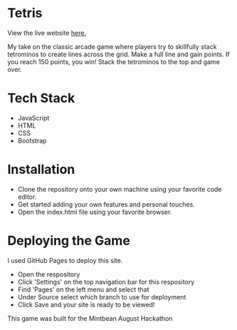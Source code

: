 # Tetris

View the live website [here.](https://aausen.github.io/tetris/)

My take on the classic arcade game where players try to skillfully stack tetrominos to create lines across
the grid. Make a full line and gain points. If you reach 150 points, you win! Stack the tetrominos to the top 
and game over. 

# Tech Stack
- JavaScript
- HTML
- CSS
- Bootstrap

# Installation

- Clone the repository onto your own machine using your favorite code editor.
- Get started adding your own features and personal touches.
- Open the index.html file using your favorite browser.

# Deploying the Game
 
 I used GitHub Pages to deploy this site. 
 - Open the respository 
 - Click 'Settings' on the top navigation bar for this respository
 - Find 'Pages' on the left menu and select that
 - Under Source select which branch to use for deployment
 - Click Save and your site is ready to be viewed!


 This game was built for the Mintbean August Hackathon